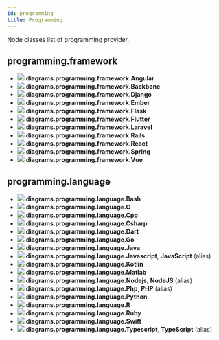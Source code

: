 ```yaml
---
id: programming
title: Programming
---
```


Node classes list of programming provider.

## programming.framework

- ![](../../resources/programming/framework/angular.png) **diagrams.programming.framework.Angular**
- ![](../../resources/programming/framework/backbone.png) **diagrams.programming.framework.Backbone**
- ![](../../resources/programming/framework/django.png) **diagrams.programming.framework.Django**
- ![](../../resources/programming/framework/ember.png) **diagrams.programming.framework.Ember**
- ![](../../resources/programming/framework/flask.png) **diagrams.programming.framework.Flask**
- ![](../../resources/programming/framework/flutter.png) **diagrams.programming.framework.Flutter**
- ![](../../resources/programming/framework/laravel.png) **diagrams.programming.framework.Laravel**
- ![](../../resources/programming/framework/rails.png) **diagrams.programming.framework.Rails**
- ![](../../resources/programming/framework/react.png) **diagrams.programming.framework.React**
- ![](../../resources/programming/framework/spring.png) **diagrams.programming.framework.Spring**
- ![](../../resources/programming/framework/vue.png) **diagrams.programming.framework.Vue**

## programming.language

- ![](../../resources/programming/language/bash.png) **diagrams.programming.language.Bash**
- ![](../../resources/programming/language/c.png) **diagrams.programming.language.C**
- ![](../../resources/programming/language/cpp.png) **diagrams.programming.language.Cpp**
- ![](../../resources/programming/language/csharp.png) **diagrams.programming.language.Csharp**
- ![](../../resources/programming/language/dart.png) **diagrams.programming.language.Dart**
- ![](../../resources/programming/language/go.png) **diagrams.programming.language.Go**
- ![](../../resources/programming/language/java.png) **diagrams.programming.language.Java**
- ![](../../resources/programming/language/javascript.png) **diagrams.programming.language.Javascript**, **JavaScript** (alias)
- ![](../../resources/programming/language/kotlin.png) **diagrams.programming.language.Kotlin**
- ![](../../resources/programming/language/matlab.png) **diagrams.programming.language.Matlab**
- ![](../../resources/programming/language/nodejs.png) **diagrams.programming.language.Nodejs**, **NodeJS** (alias)
- ![](../../resources/programming/language/php.png) **diagrams.programming.language.Php**, **PHP** (alias)
- ![](../../resources/programming/language/python.png) **diagrams.programming.language.Python**
- ![](../../resources/programming/language/r.png) **diagrams.programming.language.R**
- ![](../../resources/programming/language/ruby.png) **diagrams.programming.language.Ruby**
- ![](../../resources/programming/language/swift.png) **diagrams.programming.language.Swift**
- ![](../../resources/programming/language/typescript.png) **diagrams.programming.language.Typescript**, **TypeScript** (alias)
